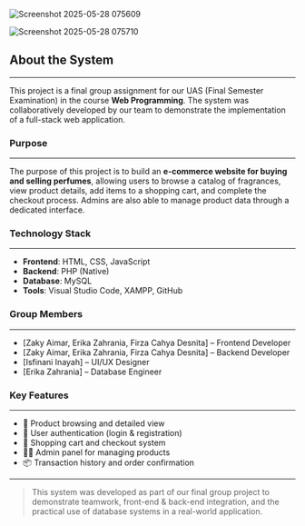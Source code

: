 ![Screenshot 2025-05-28 075609](https://github.com/user-attachments/assets/b8726f6b-6f07-47c3-a398-8f3bc1a6a12e)

![Screenshot 2025-05-28 075710](https://github.com/user-attachments/assets/42b8371a-0d17-44d4-b48a-c9d2d3dbd288)

##  About the System
---
This project is a final group assignment for our UAS (Final Semester Examination) in the course **Web Programming**. The system was collaboratively developed by our team to demonstrate the implementation of a full-stack web application.

###  Purpose
---
The purpose of this project is to build an **e-commerce website for buying and selling perfumes**, allowing users to browse a catalog of fragrances, view product details, add items to a shopping cart, and complete the checkout process. Admins are also able to manage product data through a dedicated interface.

### Technology Stack
---
- **Frontend**: HTML, CSS, JavaScript
- **Backend**: PHP (Native)
- **Database**: MySQL
- **Tools**: Visual Studio Code, XAMPP, GitHub

### Group Members
---
- [Zaky Aimar, Erika Zahrania, Firza Cahya Desnita] – Frontend Developer
- [Zaky Aimar, Erika Zahrania, Firza Cahya Desnita] – Backend Developer
- [Isfinani Inayah] – UI/UX Designer
- [Erika Zahrania] – Database Engineer

###  Key Features
---
- 🛒 Product browsing and detailed view
- 🔐 User authentication (login & registration)
- 🧴 Shopping cart and checkout system
- 🧑‍💻 Admin panel for managing products
- 📦 Transaction history and order confirmation

---

> This system was developed as part of our final group project to demonstrate teamwork, front-end & back-end integration, and the practical use of database systems in a real-world application.
